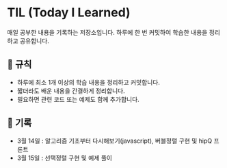 # TIL (Today I Learned)

매일 공부한 내용을 기록하는 저장소입니다. 하루에 한 번 커밋하여 학습한 내용을 정리하고 공유합니다.

## 📌 규칙
- 하루에 최소 1개 이상의 학습 내용을 정리하고 커밋합니다.
- 짧더라도 배운 내용을 간결하게 정리합니다.
- 필요하면 관련 코드 또는 예제도 함께 추가합니다.

## 📝 기록
- 3월 14일 : 알고리즘 기초부터 다시해보기(javascript), 버블정렬 구현 및 hipQ 프론트
- 3월 15일 : 선택정렬 구현 및 예제 풀이
